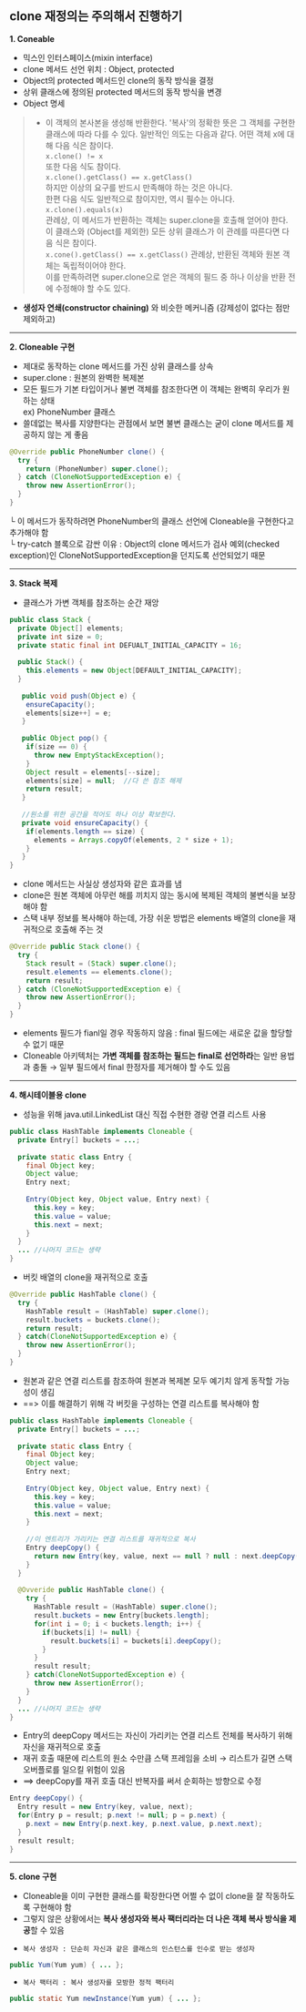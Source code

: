 ## **clone 재정의는 주의해서 진행하기**

**1. Coneable**
- 믹스인 인터스페이스(mixin interface)
- clone 메서드 선언 위치 : Object, protected
- Object의 protected 메서드인 clone의 동작 방식을 결정
- 상위 클래스에 정의된 protected 메서드의 동작 방식을 변경
- Object 명세
> - 이 객체의 본사본을 생성해 반환한다. '복사'의 정확한 뜻은 그 객체를 구현한 클래스에 따라 다를 수 있다. 일반적인 의도는 다음과 같다. 어떤 객체 x에 대해 다음 식은 참이다.\
> `x.clone() != x`\
> 또한 다음 식도 참이다.\
> `x.clone().getClass() == x.getClass()`\
> 하지만 이상의 요구를 반드시 만족해야 하는 것은 아니다.\
> 한편 다음 식도 일반적으로 참이지만, 역시 필수는 아니다.\
> `x.clone().equals(x)`\
> 관례상, 이 메서드가 반환하는 객체는 super.clone을 호출해 얻어야 한다.\
> 이 클래스와 (Object를 제외한) 모든 상위 클래스가 이 관례를 따른다면 다음 식은 참이다.\
> `x.cone().getClass() == x.getClass()`
> 관례상, 반환된 객체와 원본 객체는 독립적이어야 한다.\
> 이를 만족하려면 super.clone으로 얻은 객체의 필드 중 하나 이상을 반환 전에 수정해야 할 수도 있다.

- **생성자 연쇄(constructor chaining)** 와 비슷한 메커니즘 (강제성이 없다는 점만 제외하고)
---
**2. Cloneable 구현**
- 제대로 동작하는 clone 메서드를 가진 상위 클래스를 상속
- super.clone : 원본의 완벽한 복제본
- 모든 필드가 기본 타입이거나 불변 객체를 참조한다면 이 객체는 완벽히 우리가 원하는 상태\
ex) PhoneNumber 클래스
- 쓸데없는 복사를 지양한다는 관점에서 보면 불변 클래스는 굳이 clone 메서드를 제공하지 않는 게 좋음
```java
@Override public PhoneNumber clone() {
  try {
    return (PhoneNumber) super.clone();
  } catch (CloneNotSupportedException e) {
    throw new AssertionError();
  }
}
```
└ 이 메서드가 동작하려면 PhoneNumber의 클래스 선언에 Cloneable을 구현한다고 추가해야 함\
└ try-catch 블록으로 감싼 이유 : Object의 clone 메서드가 검사 예외(checked exception)인 CloneNotSupportedException을 던지도록 선언되었기 때문

---
**3. Stack 복제**
- 클래스가 가변 객체를 참조하는 순간 재앙
```java
public class Stack {
  private Object[] elements;
  private int size = 0;
  private static final int DEFUALT_INITIAL_CAPACITY = 16;
  
  public Stack() {
    this.elements = new Object[DEFAULT_INITIAL_CAPACITY];
  }
   
   public void push(Object e) {
    ensureCapacity();
    elements[size++] = e;
   }
   
   public Object pop() {
    if(size == 0) {
      throw new EmptyStackException();
    }
    Object result = elements[--size];
    elements[size] = null;  //다 쓴 참조 해제
    return result;
   }
   
   //원소를 위한 공간을 적어도 하나 이상 확보한다.
   private void ensureCapacity() {
    if(elements.length == size) {
      elements = Arrays.copyOf(elements, 2 * size + 1);
    }
   }
}
```
- clone 메서드는 사실상 생성자와 같은 효과를 냄
- clone은 원본 객체에 아무런 해를 끼치지 않는 동시에 복제된 객체의 불변식을 보장해야 함
- 스택 내부 정보를 복사해야 하는데, 가장 쉬운 방법은 elements 배열의 clone을 재귀적으로 호출해 주는 것
```java
@Override public Stack clone() {
  try {
    Stack result = (Stack) super.clone();
    result.elements == elements.clone();
    return result;
  } catch (CloneNotSupportedException e) {
    throw new AssertionError();
  }
}
```
- elements 필드가 fianl일 경우 작동하지 않음 : final 필드에는 새로운 값을 할당할 수 없기 때문
- Cloneable 아키텍처는 **가변 객체를 참조하는 필드는 final로 선언하라**는 일반 용법과 충돌 → 일부 필드에서 final 한정자를 제거해야 할 수도 있음
---
**4. 해시테이블용 clone**
- 성능을 위해 java.util.LinkedList 대신 직접 수현한 경량 연결 리스트 사용
```java
public class HashTable implements Cloneable {
  private Entry[] buckets = ...;
  
  private static class Entry {
    final Object key;
    Object value;
    Entry next;
    
    Entry(Object key, Object value, Entry next) {
      this.key = key;
      this.value = value;
      this.next = next;
    }
  }
  ... //나머지 코드는 생략
}
```
- 버킷 배열의 clone을 재귀적으로 호출
```java
@Override public HashTable clone() {
  try {
    HashTable result = (HashTable) super.clone();
    result.buckets = buckets.clone();
    return result;
  } catch(CloneNotSupportedException e) {
    throw new AssertionError();
  }
}
```
- 원본과 같은 연결 리스트를 참조하여 원본과 복제본 모두 예기치 않게 동작할 가능성이 생김
- ==> 이를 해결하기 위해 각 버킷을 구성하는 연결 리스트를 복사해야 함
```java
public class HashTable implements Cloneable {
  private Entry[] buckets = ...;
  
  private static class Entry {
    final Object key;
    Object value;
    Entry next;
    
    Entry(Object key, Object value, Entry next) {
      this.key = key;
      this.value = value;
      this.next = next;
    }
    
    //이 엔트리가 가리키는 연결 리스트를 재귀적으로 복사
    Entry deepCopy() {
      return new Entry(key, value, next == null ? null : next.deepCopy());
    }
  }
  
  @Ovveride public HashTable clone() {
    try {
      HashTable result = (HashTable) super.clone();
      result.buckets = new Entry[buckets.length];
      for(int i = 0; i < buckets.length; i++) {
        if(buckets[i] != null) {
          result.buckets[i] = buckets[i].deepCopy();
        }
      }
      result result;
    } catch(CloneNotSupportedException e) {
      throw new AssertionError();
    }
  }
  ... //나머지 코드는 생략
}
```
- Entry의 deepCopy 메서드는 자신이 가리키는 연결 리스트 전체를 복사하기 위해 자신을 재귀적으로 호출
- 재귀 호출 때문에 리스트의 원소 수만큼 스택 프레임을 소비 → 리스트가 길면 스택 오버플로를 일으킬 위험이 있음
- ==> deepCopy를 재귀 호출 대신 반복자를 써서 순회하는 방향으로 수정
```java
Entry deepCopy() {
  Entry result = new Entry(key, value, next);
  for(Entry p = result; p.next != null; p = p.next) {
    p.next = new Entry(p.next.key, p.next.value, p.next.next);
  }
  result result;
}
```
---
**5. clone 구현**
- Cloneable을 이미 구현한 클래스를 확장한다면 어쩔 수 없이 clone을 잘 작동하도록 구현해야 함
- 그렇지 않은 상황에서는 **복사 생성자와 복사 팩터리라는 더 나은 객체 복사 방식을 제공**할 수 있음
+ `복사 생성자 : 단순히 자신과 같은 클래스의 인스턴스를 인수로 받는 생성자`
```java
public Yum(Yum yum) { ... };
```
+ `복사 팩터리 : 복사 생성자를 모방한 정적 팩터리`
```java
public static Yum newInstance(Yum yum) { ... };
```
